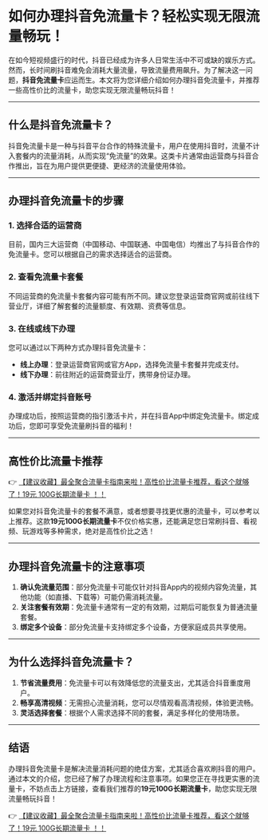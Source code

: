 # 如何办理抖音免流量卡？轻松实现无限流量畅玩！

在如今短视频盛行的时代，抖音已经成为许多人日常生活中不可或缺的娱乐方式。然而，长时间刷抖音难免会消耗大量流量，导致流量费用飙升。为了解决这一问题，**抖音免流量卡**应运而生。本文将为您详细介绍如何办理抖音免流量卡，并推荐一些高性价比的流量卡，助您实现无限流量畅玩抖音！

---

## 什么是抖音免流量卡？

抖音免流量卡是一种与抖音平台合作的特殊流量卡，用户在使用抖音时，流量不计入套餐内的流量消耗，从而实现“免流量”的效果。这类卡片通常由运营商与抖音合作推出，旨在为用户提供更便捷、更经济的流量使用体验。

---

## 办理抖音免流量卡的步骤

### 1. 选择合适的运营商
目前，国内三大运营商（中国移动、中国联通、中国电信）均推出了与抖音合作的免流量卡。您可以根据自己的需求选择适合的运营商。

### 2. 查看免流量卡套餐
不同运营商的免流量卡套餐内容可能有所不同。建议您登录运营商官网或前往线下营业厅，详细了解套餐的流量额度、有效期、资费等信息。

### 3. 在线或线下办理
您可以通过以下两种方式办理抖音免流量卡：
- **线上办理**：登录运营商官网或官方App，选择免流量卡套餐并完成支付。
- **线下办理**：前往附近的运营商营业厅，携带身份证办理。

### 4. 激活并绑定抖音账号
办理成功后，按照运营商的指引激活卡片，并在抖音App中绑定免流量卡。绑定成功后，您即可享受免流量刷抖音的福利！

---

## 高性价比流量卡推荐

👉 [【建议收藏】最全聚合流量卡指南来啦！高性价比流量卡推荐，看这个就够了！19元 100G长期流量卡 ！！](https://bit.ly/Liuliangka)

如果您对抖音免流量卡的套餐不满意，或者想要寻找更优惠的流量卡，可以参考以上推荐。这款**19元100G长期流量卡**不仅价格实惠，还能满足您日常刷抖音、看视频、玩游戏等多种需求，绝对是高性价比之选！

---

## 办理抖音免流量卡的注意事项

1. **确认免流量范围**：部分免流量卡可能仅针对抖音App内的视频内容免流量，其他功能（如直播、下载等）可能仍需消耗流量。
2. **关注套餐有效期**：免流量卡通常有一定的有效期，过期后可能恢复为普通流量套餐。
3. **绑定多个设备**：部分免流量卡支持绑定多个设备，方便家庭成员共享使用。

---

## 为什么选择抖音免流量卡？

1. **节省流量费用**：免流量卡可以有效降低您的流量支出，尤其适合抖音重度用户。
2. **畅享高清视频**：无需担心流量消耗，您可以尽情观看高清视频，体验更流畅。
3. **灵活选择套餐**：根据个人需求选择不同的套餐，满足多样化的使用场景。

---

## 结语

办理抖音免流量卡是解决流量消耗问题的绝佳方案，尤其适合喜欢刷抖音的用户。通过本文的介绍，您已经了解了办理流程和注意事项。如果您正在寻找更实惠的流量卡，不妨点击上方链接，查看我们推荐的**19元100G长期流量卡**，助您实现无限流量畅玩抖音！

👉 [【建议收藏】最全聚合流量卡指南来啦！高性价比流量卡推荐，看这个就够了！19元 100G长期流量卡 ！！](https://bit.ly/Liuliangka)